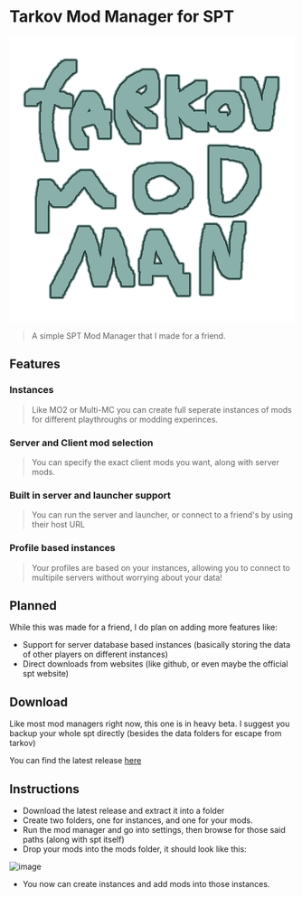 # Tarkov Mod Manager for SPT

![logo_tarkov_mod_manager](logo.png)

> A simple SPT Mod Manager that I made for a friend.

## Features
### Instances
> Like MO2 or Multi-MC you can create full seperate instances of mods for different playthroughs or modding experinces.
### Server and Client mod selection
> You can specify the exact client mods you want, along with server mods.
### Built in server and launcher support
> You can run the server and launcher, or connect to a friend's by using their host URL
### Profile based instances
> Your profiles are based on your instances, allowing you to connect to multipile servers without worrying about your data!

## Planned
While this was made for a friend, I do plan on adding more features like:
- Support for server database based instances (basically storing the data of other players on different instances)
- Direct downloads from websites (like github, or even maybe the official spt website)

## Download
Like most mod managers right now, this one is in heavy beta. I suggest you backup your whole spt directly (besides the data folders for escape from tarkov)

You can find the latest release [here](https://github.com/Kade-github/Tarkov-Mod-Manager/releases/latest)

## Instructions
- Download the latest release and extract it into a folder
- Create two folders, one for instances, and one for your mods.
- Run the mod manager and go into settings, then browse for those said paths (along with spt itself)
- Drop your mods into the mods folder, it should look like this:

![image](https://github.com/Kade-github/Tarkov-Mod-Manager/assets/26305836/eb1b7dfc-9ac3-4b34-9cee-7802276ef357)

- You now can create instances and add mods into those instances.
